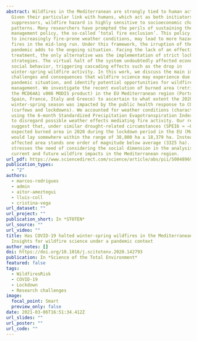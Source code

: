 ```yaml
---
abstract: Wildfires in the Mediterranean are strongly tied to human activities.
  Given their particular link with humans, which act as both initiators and
  suppressors, wildfire hazard is highly sensitive to socioeconomic changes and
  patterns. Many researchers have prompted the perils of sustaining the current
  management policy, the so-called ‘total fire exclusion’. This policy, coupled
  to increasingly fire-prone weather conditions, may lead to more hazardous
  fires in the mid-long run. Under this framework, the irruption of the COVID-19
  pandemic adds to the ongoing situation. Facing the lack of an effective
  treatment, the only alternative was the implementation of strict lockdown
  strategies. The virtual halt of the system undoubtedly affected economic and
  social behavior, triggering cascading effects such as the drop in
  winter-spring wildfire activity. In this work, we discuss the main impacts,
  challenges and consequences that wildfire science may experience due to the
  pandemic situation, and identify potential opportunities for wildfire
  management. We investigate the recent evolution of burned area (retrieved from
  the MCD64A1 v006 MODIS product) in the EU Mediterranean region (Portugal,
  Spain, France, Italy and Greece) to ascertain to what extent the 2020
  winter-spring season was impacted by the public health response to COVID-19
  (curfews and lockdowns). We accounted for weather conditions (characterized
  using the 6-month Standardized Precipitation Evapotranspiration Index; SPEI6)
  to disregard possible weather effects mediating fire activity. Our results
  suggest that, under similar drought-related circumstances (SPEI6 ≈ −0.7), the
  expected burned area in 2020 during the lockdown period in the EU (March–May)
  would lay somewhere within the range of 38,800 ha ± 18,379 ha. Instead, the
  affected area stands one order of magnitude below average (3325 ha). This
  stresses the need of considering the social dimension in the analysis of
  current and future wildfire impacts in the Mediterranean region.
url_pdf: https://www.sciencedirect.com/science/article/abs/pii/S0048969720363221?via%3Dihub
publication_types:
  - "2"
authors:
  - marcos-rodrigues
  - admin
  - aitor-ameztegui
  - lluis-coll
  - cristina-vega
url_dataset: ""
url_project: ""
publication_short: In *STOTEN*
url_source: ""
url_video: ""
title: Has COVID-19 halted winter-spring wildfires in the Mediterranean?
  Insights for wildfire science under a pandemic context
author_notes: []
doi: https://doi.org/10.1016/j.scitotenv.2020.142793
publication: In *Science of the Total Environment*
featured: false
tags:
  - WildfiresRisk
  - COVID-19
  - Lockdown
  - Research challenges
image:
  focal_point: Smart
  preview_only: false
date: 2021-03-06T16:51:34.412Z
url_slides: ""
url_poster: ""
url_code: ""
---
```

